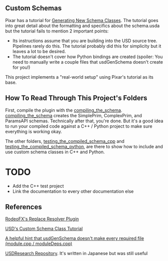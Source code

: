 ## Custom Schemas
Pixar has a tutorial for [Generating New Schema Classes](https://graphics.pixar.com/usd/docs/Generating-New-Schema-Classes.html).
The tutorial goes into great detail about the formatting and specifics
about the schema.usda but the tutorial fails to mention 2 important points:

- Its instructions assume that you are building into the USD source
tree. Pipelines rarely do this. The tutorial probably did this for
simplicity but it leaves a lot to be desired.
- The tutorial doesn't cover how Python bindings are created (spoiler:
You need to manually write a couple files that usdGenSchema doesn't create for you!)

This project implements a "real-world setup" using Pixar's tutorial as its base.


## How To Read Through This Project's Folders
First, compile the plugin with the
[compiling_the_schema](compiling_the_schema).
[compiling_the_schema](compiling_the_schema) creates the SimplePrim,
ComplexPrim, and ParamsAPI schemas. Technically after that, you're done.
But it's a good idea to run your compiled code against a C++ / Python
project to make sure everything is working okay.

The other folders, [testing_the_compiled_schema_cpp](testing_the_compiled_schema_cpp)
and [testing_the_compiled_schema_python](testing_the_compiled_schema_python),
are there to show how to include and use custom schema classes in C++ and Python.


# TODO
- Add the C++ test project
- Link the documentation to every other documentation else


## References
[RodeoFX's Replace Resolver Plugin](https://github.com/rodeofx/rdo_replace_resolver)

[USD's Custom Schema Class Tutorial](https://graphics.pixar.com/usd/docs/Generating-New-Schema-Classes.html)

[A helpful hint that usdGenSchema doesn't make every required file (module.cpp / moduleDeps.cpp)](https://groups.google.com/d/msg/usd-interest/r0j0l-aJ5Ok/hAdy-ZkWGQAJ)

[USDResearch Repository](https://github.com/SFukuoka1227/USDResearch/tree/master/schema). It's written in Japanese but was still useful
